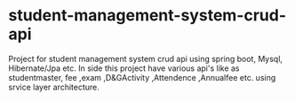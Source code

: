 # student-management-system-crud-api
Project for student management system crud api using spring boot, Mysql, Hibernate/Jpa etc.
In side this project have various api's like as studentmaster, fee ,exam ,D&GActivity ,Attendence ,Annualfee etc. using srvice layer architecture.
